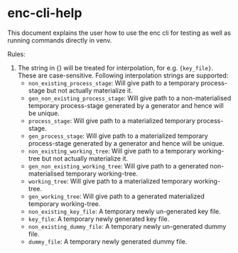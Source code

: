 # enc-cli-help

This document explains the user how to use the enc cli for testing as well as running commands directly in venv.

Rules:
1) The string in {} will be treated for interpolation, for e.g. `{key_file}`. These are case-sensitive.
    Following interpolation strings are supported:
    - `non_existing_process_stage`: Will give path to a temporary process-stage but not actually materialize it.
    - `gen_non_existing_process_stage`: Will give path to a non-materialised temporary process-stage generated by a generator and hence will be unique.
    - `process_stage`: Will give path to a materialized temporary process-stage.
    - `gen_process_stage`: Will give path to a materialized temporary process-stage generated by a generator and hence will be unique.
    - `non_existing_working_tree`: Will give path to a temporary working-tree but not actually materialize it.
    - `gen_non_existing_working_tree`: Will give path to a generated non-materialised temporary working-tree.
    - `working_tree`: Will give path to a materialized temporary working-tree.
    - `gen_working_tree`: Will give path to a generated materialized temporary working-tree.
    - `non_existing_key_file`: A temporary newly un-generated key file.
    - `key_file`: A temporary newly generated key file.
    - `non_existing_dummy_file`: A temporary newly un-generated dummy file.
    - `dummy_file`: A temporary newly generated dummy file.